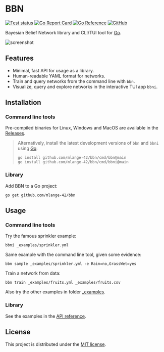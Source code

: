 # BBN

[![Test status](https://img.shields.io/github/actions/workflow/status/mlange-42/bbn/tests.yml?branch=main&label=Tests&logo=github)](https://github.com/mlange-42/bbn/actions/workflows/tests.yml)
[![Go Report Card](https://goreportcard.com/badge/github.com/mlange-42/bbn)](https://goreportcard.com/report/github.com/mlange-42/bbn)
[![Go Reference](https://img.shields.io/badge/reference-%23007D9C?logo=go&logoColor=white&labelColor=gray)](https://pkg.go.dev/github.com/mlange-42/bbn)
[![GitHub](https://img.shields.io/badge/github-repo-blue?logo=github)](https://github.com/mlange-42/bbn)

Bayesian Belief Network library and CLI/TUI tool for [Go](https://go.dev).

![screenshot](https://github.com/mlange-42/bbn/assets/44003176/0844f5dd-0078-4ba3-8ef8-18441669900a)

## Features

* Minimal, fast API for usage as a library.
* Human-readable YAML format for networks.
* Train and query networks from the command line with `bbn`.
* Visualize, query and explore networks in the interactive TUI app `bbni`.

## Installation

### Command line tools

Pre-compiled binaries for Linux, Windows and MacOS are available in the
[Releases](https://github.com/mlange-42/bbn/releases).

> Alternatively, install the latest development versions of `bbn` and `bbni` using [Go](https://go.dev):
> ```shell
> go install github.com/mlange-42/bbn/cmd/bbn@main
> go install github.com/mlange-42/bbn/cmd/bbni@main
> ```

### Library

Add BBN to a Go project:

```
go get github.com/mlange-42/bbn
```

## Usage

### Command line tools

Try the famous sprinkler example:

```
bbni _examples/sprinkler.yml
```

Same example with the command line tool, given some evidence:

```
bbn sample _examples/sprinkler.yml -e Rain=no,GrassWet=yes
```

Train a network from data:

```
bbn train _examples/fruits.yml _examples/fruits.csv
```

Also try the other examples in folder [_examples](https://github.com/mlange-42/bbn/tree/main/_examples).

### Library

See the examples in the [API reference](https://pkg.go.dev/github.com/mlange-42/bbn).

## License

This project is distributed under the [MIT license](./LICENSE).
